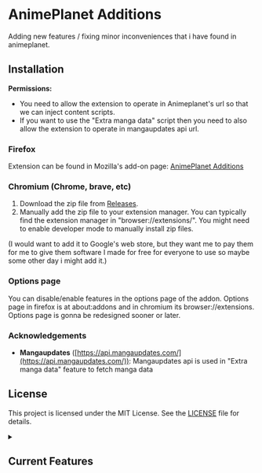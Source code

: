 
# AnimePlanet Additions
Adding new features / fixing minor inconveniences that i have found in animeplanet. 

## Installation

**Permissions:**
- You need to allow the extension to operate in Animeplanet's url so that we can inject content scripts.
- If you want to use the "Extra manga data" script then you need to also allow the extension to operate in mangaupdates api url.

### Firefox
Extension can be found in Mozilla's add-on page: [AnimePlanet Additions](https://github.com/Sandelier/AnimePlanet-Additions)

### Chromium (Chrome, brave, etc)
1. Download the zip file from [Releases](https://github.com/Sandelier/AnimePlanet-Additions/releases/latest).
2. Manually add the zip file to your extension manager. You can typically find the extension manager in "browser://extensions/". You might need to enable developer mode to manually install zip files.

(I would want to add it to Google's web store, but they want me to pay them for me to give them software I made for free for everyone to use so maybe some other day i might add it.)


### Options page
You can disable/enable features in the options page of the addon. Options page in firefox is at about:addons and in chromium its browser://extensions.
Options page is gonna be redesigned sooner or later.

### Acknowledgements
* **Mangaupdates** ([https://api.mangaupdates.com/](https://api.mangaupdates.com/)): Mangaupdates api is used in "Extra manga data" feature to fetch manga data


## License

This project is licensed under the MIT License. See the [LICENSE](LICENSE) file for details.


<details>
  <summary><h2>Current Features</h2></summary>

  <details>
    <summary>Extra pages</summary>
    Allows you to load more mangas/animes into one page by loading extra pages.
  </details>

  <details>
    <summary>Tag blocker</summary>
    Removes mangas/animes that contains an tag you dont like.
  </details>

  <details>
    <summary>Apply button shown</summary>
    Makes the apply button on filters to be always shown.
  </details>

  <details>
    <summary>Quick apply</summary>
    New button to filter current mangas/animes in the page without loading next page.
  </details>

  <details>
    <summary>Tags search</summary>
    Adds an search bar for tags.
  </details>

  <details>
    <summary>Clickable usernames</summary>
    Makes usernames clickable in forum profile
  </details>

  <details>
    <summary>Chapter filtering</summary>
    Adds chapter filtering in current page.
  </details>

  <details>
    <summary>Contains filtering</summary>
    Filters entries that dont contain any of the tags defined.
  </details>

  <details>
    <summary>List entry remover</summary>
    Makes it that you can click the list to remove the entry from custom list in "Add to new custom list"
  </details>

  <details>
    <summary>Auto filters</summary>
    Automatically adds filters
  </details>

  <details>
    <summary>Extra manga data</summary>
    Adds an button to fetch mangaupdate's data and add it to the manga page. In example description or alternative titles since animeplanet usually dosen't say the raw name
  </details>

</details>
